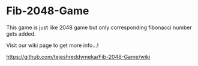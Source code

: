 # Fib-2048-Game
This game is just like 2048 game but only corresponding fibonacci number gets added.

Visit our wiki page to get more info...!


https://github.com/tejeshreddymeka/Fib-2048-Game/wiki
